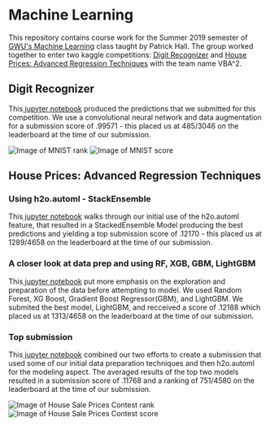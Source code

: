 # Machine Learning

This repository contains course work for the Summer 2019 semester of <a href= "https://github.com/jphall663/GWU_data_mining" rel="nofollow">GWU's Machine Learning</a> class taught by Patrick Hall. The group worked together to enter two kaggle competitions: <a href="https://www.kaggle.com/c/digit-recognizer" rel="nofollow">Digit Recognizer</a> and <a href="https://www.kaggle.com/c/house-prices-advanced-regression-techniques" rel="nofollow">House Prices: Advanced Regression Techniques</a> with the team name VBA^2.

## Digit Recognizer

This<a href= "https://github.com/britcbish/dsnc6290-coursework/blob/master/MNIST.ipynb" rel = "nofollow"> jupyter notebook</a> produced the predictions that we submitted for this competition. We use a convolutional neural network and data augmentation for a submission score of .99571 - this placed us at 485/3046 on the leaderboard at the time of our submission.

![Image of MNIST rank](https://github.com/britcbish/dsnc6290-coursework/blob/master/MNISTrank.jpg)
![Image of MNIST score](https://github.com/britcbish/dsnc6290-coursework/blob/master/MNISTscore.jpg)

## House Prices: Advanced Regression Techniques

### Using h2o.automl - StackEnsemble
This<a href= "https://github.com/britcbish/dsnc6290-coursework/blob/master/House Sale Prices - H2OAUTOMIL.ipynb" rel = "nofollow"> jupyter notebook</a> walks through our initial use of the h2o.automl feature, that resulted in a StackedEnsemble Model producing the best predictions and yielding a top submission score of .12170 - this placed us at 1289/4658 on the leaderboard at the time of our submission.

### A closer look at data prep and using RF, XGB, GBM, LightGBM
This<a href= "https://github.com/britcbish/dsnc6290-coursework/blob/master/House%20Prices.ipynb" rel = "nofollow"> jupyter notebook</a> put more emphasis on the exploration and preparation of the data before attempting to model. We used Random Forest, XG Boost, Gradient Boost Regressor(GBM), and LightGBM. We submited the best model, LightGBM, and recceived a score of .12188 which placed us at 1313/4658 on the leaderboard at the time of our submission.

### Top submission
This<a href= "https://github.com/britcbish/dsnc6290-coursework/blob/master/HPART.ipynb" rel = "nofollow"> jupyter notebook</a> combined our two efforts to create a submission that used some of our initial data preparation techniques and then h2o.automl for the modeling aspect. The averaged results of the top two models resulted in a submission score of .11768 and a ranking of 751/4580 on the leaderboard at the time of our submission.

![Image of House Sale Prices Contest rank](https://github.com/britcbish/dsnc6290-coursework/blob/master/HPARTrank.PNG)
![Image of House Sale Prices Contest score](https://github.com/britcbish/dsnc6290-coursework/blob/master/HPARTscore.PNG)
